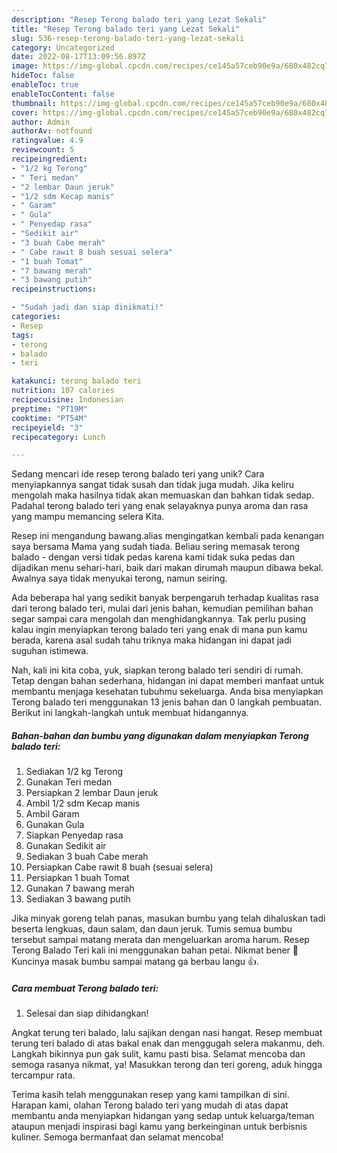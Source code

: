 ```yaml
---
description: "Resep Terong balado teri yang Lezat Sekali"
title: "Resep Terong balado teri yang Lezat Sekali"
slug: 536-resep-terong-balado-teri-yang-lezat-sekali
category: Uncategorized
date: 2022-08-17T13:09:56.897Z
image: https://img-global.cpcdn.com/recipes/ce145a57ceb90e9a/680x482cq70/terong-balado-teri-foto-resep-utama.jpg
hideToc: false
enableToc: true
enableTocContent: false
thumbnail: https://img-global.cpcdn.com/recipes/ce145a57ceb90e9a/680x482cq70/terong-balado-teri-foto-resep-utama.jpg
cover: https://img-global.cpcdn.com/recipes/ce145a57ceb90e9a/680x482cq70/terong-balado-teri-foto-resep-utama.jpg
author: Admin
authorAv: notfound
ratingvalue: 4.9
reviewcount: 5
recipeingredient:
- "1/2 kg Terong"
- " Teri medan"
- "2 lembar Daun jeruk"
- "1/2 sdm Kecap manis"
- " Garam"
- " Gula"
- " Penyedap rasa"
- "Sedikit air"
- "3 buah Cabe merah"
- " Cabe rawit 8 buah sesuai selera"
- "1 buah Tomat"
- "7 bawang merah"
- "3 bawang putih"
recipeinstructions:

- "Sudah jadi dan siap dinikmati!"
categories:
- Resep
tags:
- terong
- balado
- teri

katakunci: terong balado teri 
nutrition: 107 calories
recipecuisine: Indonesian
preptime: "PT19M"
cooktime: "PT54M"
recipeyield: "3"
recipecategory: Lunch

---
```





Sedang mencari ide resep terong balado teri yang unik? Cara menyiapkannya sangat tidak susah dan tidak juga mudah. Jika keliru mengolah maka hasilnya tidak akan memuaskan dan bahkan tidak sedap. Padahal terong balado teri yang enak selayaknya punya aroma dan rasa yang mampu memancing selera Kita.





Resep ini mengandung bawang.alias mengingatkan kembali pada kenangan saya bersama Mama yang sudah tiada. Beliau sering memasak terong balado - dengan versi tidak pedas karena kami tidak suka pedas dan dijadikan menu sehari-hari, baik dari makan dirumah maupun dibawa bekal. Awalnya saya tidak menyukai terong, namun seiring.

Ada beberapa hal yang sedikit banyak berpengaruh terhadap kualitas rasa dari terong balado teri, mulai dari jenis bahan, kemudian pemilihan bahan segar sampai cara mengolah dan menghidangkannya. Tak perlu pusing kalau ingin menyiapkan terong balado teri yang enak di mana pun kamu berada, karena asal sudah tahu triknya maka hidangan ini dapat jadi suguhan istimewa.






Nah, kali ini kita coba, yuk, siapkan terong balado teri sendiri di rumah. Tetap dengan bahan sederhana, hidangan ini dapat memberi manfaat untuk membantu menjaga kesehatan tubuhmu sekeluarga. Anda bisa menyiapkan Terong balado teri menggunakan 13 jenis bahan dan 0 langkah pembuatan. Berikut ini langkah-langkah untuk membuat hidangannya.

<!--inarticleads1-->

##### Bahan-bahan dan bumbu yang digunakan dalam menyiapkan Terong balado teri:

1. Sediakan 1/2 kg Terong
1. Gunakan  Teri medan
1. Persiapkan 2 lembar Daun jeruk
1. Ambil 1/2 sdm Kecap manis
1. Ambil  Garam
1. Gunakan  Gula
1. Siapkan  Penyedap rasa
1. Gunakan Sedikit air
1. Sediakan 3 buah Cabe merah
1. Persiapkan  Cabe rawit 8 buah (sesuai selera)
1. Persiapkan 1 buah Tomat
1. Gunakan 7 bawang merah
1. Sediakan 3 bawang putih


Jika minyak goreng telah panas, masukan bumbu yang telah dihaluskan tadi beserta lengkuas, daun salam, dan daun jeruk. Tumis semua bumbu tersebut sampai matang merata dan mengeluarkan aroma harum. Resep Terong Balado Teri kali ini menggunakan bahan petai. Nikmat bener 🤤 Kuncinya masak bumbu sampai matang ga berbau langu 👍. 

<!--inarticleads2-->

##### Cara membuat Terong balado teri:


1. Selesai dan siap dihidangkan!

Angkat terung teri balado, lalu sajikan dengan nasi hangat. Resep membuat terung teri balado di atas bakal enak dan menggugah selera makanmu, deh. Langkah bikinnya pun gak sulit, kamu pasti bisa. Selamat mencoba dan semoga rasanya nikmat, ya! Masukkan terong dan teri goreng, aduk hingga tercampur rata. 

Terima kasih telah menggunakan resep yang kami tampilkan di sini. Harapan kami, olahan Terong balado teri yang mudah di atas dapat membantu anda menyiapkan hidangan yang sedap untuk keluarga/teman ataupun menjadi inspirasi bagi kamu yang berkeinginan untuk berbisnis kuliner. Semoga bermanfaat dan selamat mencoba!
